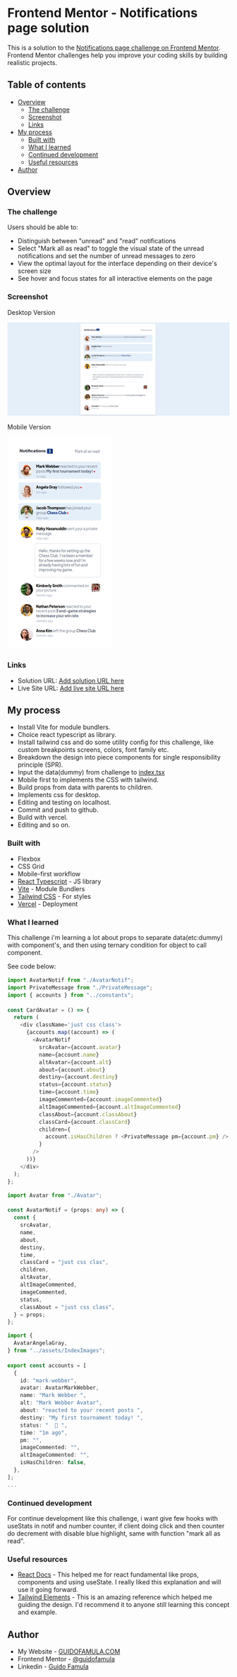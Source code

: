 # Frontend Mentor - Notifications page solution

This is a solution to the [Notifications page challenge on Frontend Mentor](https://www.frontendmentor.io/challenges/notifications-page-DqK5QAmKbC). Frontend Mentor challenges help you improve your coding skills by building realistic projects.

## Table of contents

- [Overview](#overview)
  - [The challenge](#the-challenge)
  - [Screenshot](#screenshot)
  - [Links](#links)
- [My process](#my-process)
  - [Built with](#built-with)
  - [What I learned](#what-i-learned)
  - [Continued development](#continued-development)
  - [Useful resources](#useful-resources)
- [Author](#author)

## Overview

### The challenge

Users should be able to:

- Distinguish between "unread" and "read" notifications
- Select "Mark all as read" to toggle the visual state of the unread notifications and set the number of unread messages to zero
- View the optimal layout for the interface depending on their device's screen size
- See hover and focus states for all interactive elements on the page

### Screenshot

Desktop Version

![Desktop Version](./src/assets/screenshots/notifications-page-desktop.png)

Mobile Version

![Mobile Version](./src/assets/screenshots/notifications-page-mobile.png)

### Links

- Solution URL: [Add solution URL here](https://your-solution-url.com)
- Live Site URL: [Add live site URL here](https://your-live-site-url.com)

## My process

- Install Vite for module bundlers.
- Choice react typescript as library.
- Install tailwind css and do some utility config for this challenge, like custom breakpoints screens, colors, font family etc.
- Breakdown the design into piece components for single responsibility principle (SPR).
- Input the data(dummy) from challenge to [index.tsx](./src/constants/index.tsx)
- Mobile first to implements the CSS with tailwind.
- Build props from data with parents to children.
- Implements css for desktop.
- Editing and testing on localhost.
- Commit and push to github.
- Build with vercel.
- Editing and so on.

### Built with

- Flexbox
- CSS Grid
- Mobile-first workflow
- [React Typescript](https://reactjs.org/) - JS library
- [Vite](https://nextjs.org/) - Module Bundlers
- [Tailwind CSS](https://tailwindcss.com/) - For styles
- [Vercel](https://vercel.com) - Deployment

### What I learned

This challenge i'm learning a lot about props to separate data(etc:dummy) with component's, and then using ternary condition for object to call component.

See code below:

```typescript
import AvatarNotif from "./AvatarNotif";
import PrivateMessage from "./PrivateMessage";
import { accounts } from "../constants";

const CardAvatar = () => {
  return (
    <div className='just css class'>
      {accounts.map((account) => (
        <AvatarNotif
          srcAvatar={account.avatar}
          name={account.name}
          altAvatar={account.alt}
          about={account.about}
          destiny={account.destiny}
          status={account.status}
          time={account.time}
          imageCommented={account.imageCommented}
          altImageCommented={account.altImageCommented}
          classAbout={account.classAbout}
          classCard={account.classCard}
          children={
            account.isHasChildren ? <PrivateMessage pm={account.pm} /> : ""
          }
        />
      ))}
    </div>
  );
};
```

```typescript
import Avatar from "./Avatar";

const AvatarNotif = (props: any) => {
  const {
    srcAvatar,
    name,
    about,
    destiny,
    time,
    classCard = "just css clas",
    children,
    altAvatar,
    altImageCommented,
    imageCommented,
    status,
    classAbout = "just css class",
  } = props;
};
```

```typescript
import {
  AvatarAngelaGray,
} from "../assets/IndexImages";

export const accounts = [
  {
    id: "mark-webber",
    avatar: AvatarMarkWebber,
    name: "Mark Webber ",
    alt: "Mark Webber Avatar",
    about: "reacted to your recent posts ",
    destiny: "My first tournament today! ",
    status: "  🔴 ",
    time: "1m ago",
    pm: "",
    imageCommented: "",
    altImageCommented: "",
    isHasChildren: false,
  },
];
...
```

### Continued development

For continue development like this challenge, i want give few hooks with useStats in notif and number counter, if client doing click and then counter do decrement with disable blue highlight, same with function "mark all as read".

### Useful resources

- [React Docs](https://beta.reactjs.org/) - This helped me for react fundamental like props, components and using useState. I really liked this explanation and will use it going forward.
- [Tailwind Elements](https://tailwind-elements.com) - This is an amazing reference which helped me guiding the design. I'd recommend it to anyone still learning this concept and example.

## Author

- My Website - [GUIDOFAMULA.COM](https://guidofamula.com)
- Frontend Mentor - [@guidofamula](https://www.frontendmentor.io/profile/guidofamula)
- Linkedin - [Guido Famula](https://www.linkedin.com/in/guido-famula/)
